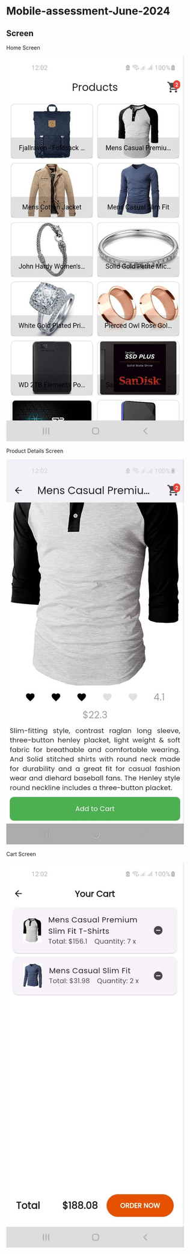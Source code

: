 # Mobile-assessment-June-2024


## Screen
Home Screen

![App UI](/home.jpg)

Product Details Screen

![App UI](/product-detail.jpg)

Cart Screen

![App UI](/cart.jpg)
